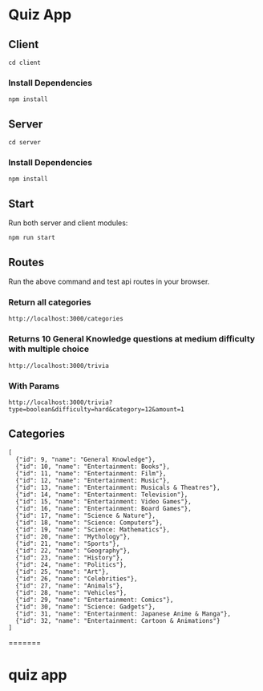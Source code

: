 # Quiz App

## Client

`cd client`

### Install Dependencies

`npm install`

## Server

`cd server`

### Install Dependencies

`npm install`

## Start

Run both server and client modules:

`npm run start`

## Routes

Run the above command and test api routes in your browser.

### Return all categories

`http://localhost:3000/categories`

### Returns 10 General Knowledge questions at medium difficulty with multiple choice

`http://localhost:3000/trivia`

### With Params

`http://localhost:3000/trivia?type=boolean&difficulty=hard&category=12&amount=1`

## Categories

```
[
  {"id": 9, "name": "General Knowledge"},
  {"id": 10, "name": "Entertainment: Books"},
  {"id": 11, "name": "Entertainment: Film"},
  {"id": 12, "name": "Entertainment: Music"},
  {"id": 13, "name": "Entertainment: Musicals & Theatres"},
  {"id": 14, "name": "Entertainment: Television"},
  {"id": 15, "name": "Entertainment: Video Games"},
  {"id": 16, "name": "Entertainment: Board Games"},
  {"id": 17, "name": "Science & Nature"},
  {"id": 18, "name": "Science: Computers"},
  {"id": 19, "name": "Science: Mathematics"},
  {"id": 20, "name": "Mythology"},
  {"id": 21, "name": "Sports"},
  {"id": 22, "name": "Geography"},
  {"id": 23, "name": "History"},
  {"id": 24, "name": "Politics"},
  {"id": 25, "name": "Art"},
  {"id": 26, "name": "Celebrities"},
  {"id": 27, "name": "Animals"},
  {"id": 28, "name": "Vehicles"},
  {"id": 29, "name": "Entertainment: Comics"},
  {"id": 30, "name": "Science: Gadgets"},
  {"id": 31, "name": "Entertainment: Japanese Anime & Manga"},
  {"id": 32, "name": "Entertainment: Cartoon & Animations"}
]
```
=======
# quiz app
